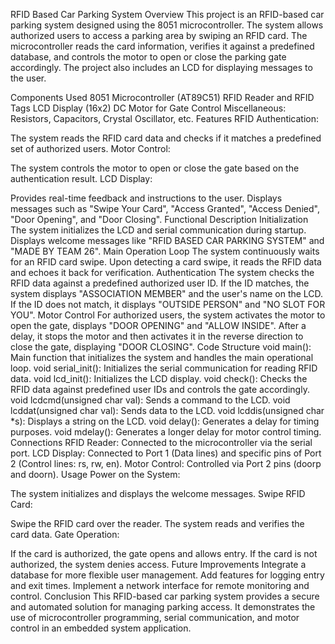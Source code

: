 RFID Based Car Parking System
Overview
This project is an RFID-based car parking system designed using the 8051 microcontroller. The system allows authorized users to access a parking area by swiping an RFID card. The microcontroller reads the card information, verifies it against a predefined database, and controls the motor to open or close the parking gate accordingly. The project also includes an LCD for displaying messages to the user.

Components Used
8051 Microcontroller (AT89C51)
RFID Reader and RFID Tags
LCD Display (16x2)
DC Motor for Gate Control
Miscellaneous: Resistors, Capacitors, Crystal Oscillator, etc.
Features
RFID Authentication:

The system reads the RFID card data and checks if it matches a predefined set of authorized users.
Motor Control:

The system controls the motor to open or close the gate based on the authentication result.
LCD Display:

Provides real-time feedback and instructions to the user.
Displays messages such as "Swipe Your Card", "Access Granted", "Access Denied", "Door Opening", and "Door Closing".
Functional Description
Initialization
The system initializes the LCD and serial communication during startup.
Displays welcome messages like "RFID BASED CAR PARKING SYSTEM" and "MADE BY TEAM 26".
Main Operation Loop
The system continuously waits for an RFID card swipe.
Upon detecting a card swipe, it reads the RFID data and echoes it back for verification.
Authentication
The system checks the RFID data against a predefined authorized user ID.
If the ID matches, the system displays "ASSOCIATION MEMBER" and the user's name on the LCD.
If the ID does not match, it displays "OUTSIDE PERSON" and "NO SLOT FOR YOU".
Motor Control
For authorized users, the system activates the motor to open the gate, displays "DOOR OPENING" and "ALLOW INSIDE".
After a delay, it stops the motor and then activates it in the reverse direction to close the gate, displaying "DOOR CLOSING".
Code Structure
void main(): Main function that initializes the system and handles the main operational loop.
void serial_init(): Initializes the serial communication for reading RFID data.
void lcd_init(): Initializes the LCD display.
void check(): Checks the RFID data against predefined user IDs and controls the gate accordingly.
void lcdcmd(unsigned char val): Sends a command to the LCD.
void lcddat(unsigned char val): Sends data to the LCD.
void lcddis(unsigned char *s): Displays a string on the LCD.
void delay(): Generates a delay for timing purposes.
void mdelay(): Generates a longer delay for motor control timing.
Connections
RFID Reader: Connected to the microcontroller via the serial port.
LCD Display: Connected to Port 1 (Data lines) and specific pins of Port 2 (Control lines: rs, rw, en).
Motor Control: Controlled via Port 2 pins (doorp and doorn).
Usage
Power on the System:

The system initializes and displays the welcome messages.
Swipe RFID Card:

Swipe the RFID card over the reader.
The system reads and verifies the card data.
Gate Operation:

If the card is authorized, the gate opens and allows entry.
If the card is not authorized, the system denies access.
Future Improvements
Integrate a database for more flexible user management.
Add features for logging entry and exit times.
Implement a network interface for remote monitoring and control.
Conclusion
This RFID-based car parking system provides a secure and automated solution for managing parking access. It demonstrates the use of microcontroller programming, serial communication, and motor control in an embedded system application.
